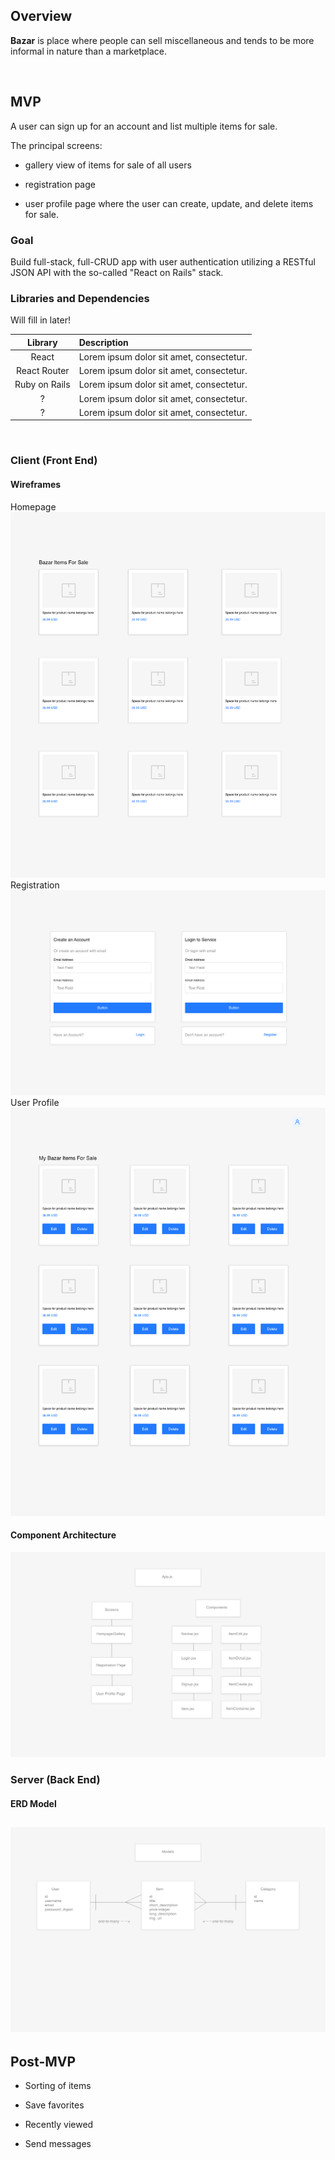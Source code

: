 ## Overview

**Bazar** is place where people can sell miscellaneous and tends to be more informal in nature than a marketplace.

<br>

## MVP

A user can sign up for an account and list multiple items for sale.

The principal screens:

- gallery view of items for sale of all users

- registration page

- user profile page where the user can create, update, and delete items for sale.

### Goal

Build full-stack, full-CRUD app with user authentication utilizing a RESTful JSON API with the so-called "React on Rails" stack.

### Libraries and Dependencies

Will fill in later!

|    Library    | Description                              |
| :-----------: | :--------------------------------------- |
|     React     | Lorem ipsum dolor sit amet, consectetur. |
| React Router  | Lorem ipsum dolor sit amet, consectetur. |
| Ruby on Rails | Lorem ipsum dolor sit amet, consectetur. |
|       ?       | Lorem ipsum dolor sit amet, consectetur. |
|       ?       | Lorem ipsum dolor sit amet, consectetur. |

<br>

### Client (Front End)

#### Wireframes

Homepage
<img src="./Builds - Homepage.png"/>
Registration
<img src="./Builds - Registration.png"/>
User Profile
<img src="./Builds - User Profile.png"/>

#### Component Architecture

<img src="./Builds - Outline Front-End.png"/>

### Server (Back End)

#### ERD Model

## <img src="./Builds - Outline Back-End.png"/>

## Post-MVP

- Sorting of items

- Save favorites

- Recently viewed

- Send messages

<!-- ---

## Code Showcase

Use this section to include a brief code snippet of functionality that you are proud of and a brief description.

## Code Issues & Resolutions

Use this section to list of all major issues encountered and their resolution. -->
